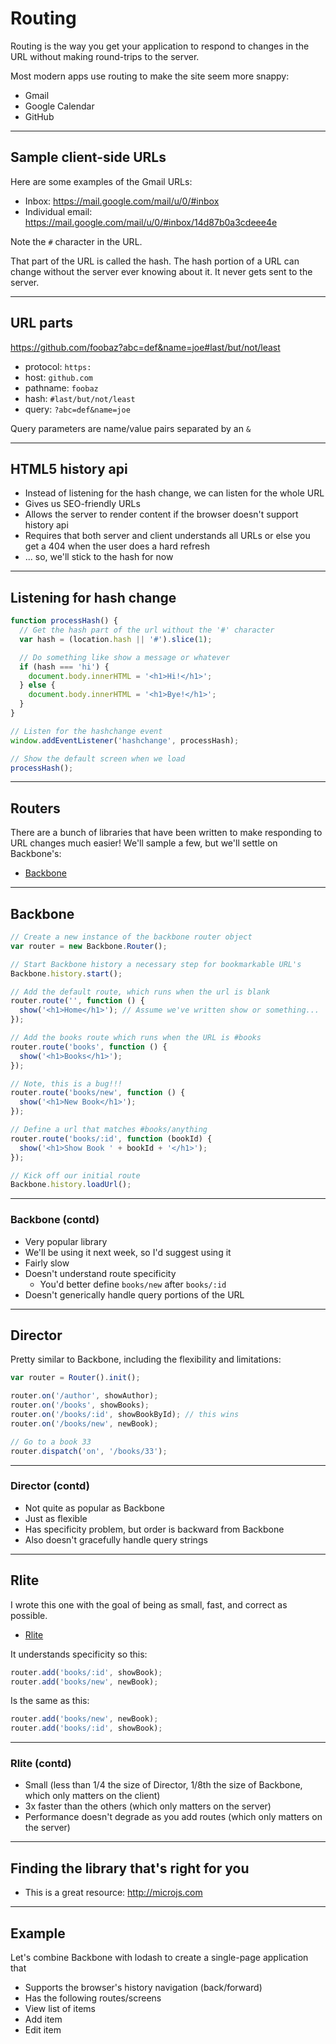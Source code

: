 # Routing

Routing is the way you get your application to respond to changes in the URL
without making round-trips to the server.

Most modern apps use routing to make the site seem more snappy:

- Gmail
- Google Calendar
- GitHub

---

## Sample client-side URLs

Here are some examples of the Gmail URLs:

- Inbox: https://mail.google.com/mail/u/0/#inbox
- Individual email: https://mail.google.com/mail/u/0/#inbox/14d87b0a3cdeee4e

Note the `#` character in the URL.

That part of the URL is called the hash. The hash portion of a URL can change without the server ever knowing about it. It never gets sent to the server.

---

## URL parts

https://github.com/foobaz?abc=def&name=joe#last/but/not/least

- protocol: `https:`
- host: `github.com`
- pathname: `foobaz`
- hash: `#last/but/not/least`
- query: `?abc=def&name=joe`

Query parameters are name/value pairs separated by an `&`

---

## HTML5 history api

- Instead of listening for the hash change, we can listen for the whole URL
- Gives us SEO-friendly URLs
- Allows the server to render content if the browser doesn't support history api
- Requires that both server and client understands all URLs or else you get
a 404 when the user does a hard refresh
- ... so, we'll stick to the hash for now

---

## Listening for hash change

```javascript
function processHash() {
  // Get the hash part of the url without the '#' character
  var hash = (location.hash || '#').slice(1);

  // Do something like show a message or whatever
  if (hash === 'hi') {
    document.body.innerHTML = '<h1>Hi!</h1>';
  } else {
    document.body.innerHTML = '<h1>Bye!</h1>';
  }
}

// Listen for the hashchange event
window.addEventListener('hashchange', processHash);

// Show the default screen when we load
processHash();
```

---

## Routers

There are a bunch of libraries that have been written to make responding
to URL changes much easier! We'll sample a few, but we'll settle on Backbone's:

- [Backbone](http://backbonejs.org/)

---

## Backbone

```javascript
// Create a new instance of the backbone router object
var router = new Backbone.Router();

// Start Backbone history a necessary step for bookmarkable URL's
Backbone.history.start();

// Add the default route, which runs when the url is blank
router.route('', function () {
  show('<h1>Home</h1>'); // Assume we've written show or something...
});

// Add the books route which runs when the URL is #books
router.route('books', function () {
  show('<h1>Books</h1>');
});

// Note, this is a bug!!!
router.route('books/new', function () {
  show('<h1>New Book</h1>');
});

// Define a url that matches #books/anything
router.route('books/:id', function (bookId) {
  show('<h1>Show Book ' + bookId + '</h1>');
});

// Kick off our initial route
Backbone.history.loadUrl();
```

---

### Backbone (contd)

- Very popular library
- We'll be using it next week, so I'd suggest using it
- Fairly slow
- Doesn't understand route specificity
  - You'd better define `books/new` after `books/:id`
- Doesn't generically handle query portions of the URL

---

## Director

Pretty similar to Backbone, including the flexibility and limitations:

```javascript
var router = Router().init();

router.on('/author', showAuthor);
router.on('/books', showBooks);
router.on('/books/:id', showBookById); // this wins
router.on('/books/new', newBook);

// Go to a book 33
router.dispatch('on', '/books/33');
```

---

### Director (contd)

- Not quite as popular as Backbone
- Just as flexible
- Has specificity problem, but order is backward from Backbone
- Also doesn't gracefully handle query strings

---

## Rlite

I wrote this one with the goal of being as small, fast, and correct as possible.

- [Rlite](https://github.com/chrisdavies/rlite)

It understands specificity so this:

```javascript
router.add('books/:id', showBook);
router.add('books/new', newBook);
```

Is the same as this:

```javascript
router.add('books/new', newBook);
router.add('books/:id', showBook);
```

---

### Rlite (contd)

- Small (less than 1/4 the size of Director, 1/8th the size of Backbone, which
  only matters on the client)
- 3x faster than the others (which only matters on the server)
- Performance doesn't degrade as you add routes (which only matters on the
  server)

---

## Finding the library that's right for you

- This is a great resource: http://microjs.com

---

## Example

Let's combine Backbone with lodash to create a single-page application that

- Supports the browser's history navigation (back/forward)
- Has the following routes/screens
- View list of items
- Add item
- Edit item
